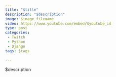 ```yaml
---
title: "$title"
description: "$description"
image: $image_filename
video: https://www.youtube.com/embed/$youtube_id
type: post
categories:
 - Twitch
 - Python
 - Django
tags: $tags

---
```


$description
